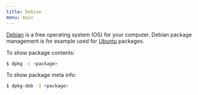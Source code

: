 ```yaml
---
title: Debian
menu: main
---
```

[Debian](http://www.debian.org) is a free operating system (OS) for your computer.
Debian package management is for example used for [Ubuntu](http://www.ubuntu.com) packages.

To show package contents:
```bash
$ dpkg -c <package>
```

To show package meta info:
```bash
$ dpkg-deb -I <package>
```
